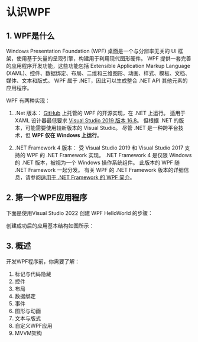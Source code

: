 # 认识WPF

## 1. WPF是什么
 Windows Presentation Foundation (WPF) 桌面是一个与分辨率无关的 UI 框架，使用基于矢量的呈现引擎，构建用于利用现代图形硬件。 WPF 提供一套完善的应用程序开发功能，这些功能包括 Extensible Application Markup Language (XAML)、控件、数据绑定、布局、二维和三维图形、动画、样式、模板、文档、媒体、文本和版式。 WPF 属于 .NET，因此可以生成整合 .NET API 其他元素的应用程序。
 
WPF 有两种实现：

1. .Net 版本：
    [GitHub](https://github.com/dotnet/wpf) 上托管的 WPF 的开源实现，在 .NET 上运行。 适用于 XAML 设计器最低要求 [Visual Studio 2019 版本 16.8](https://visualstudio.microsoft.com/downloads/?utm_medium=microsoft&utm_source=learn.microsoft.com&utm_campaign=inline+link&utm_content=download+vs2019+desktopguide+wpf)。 但根据 .NET 的版本，可能需要使用较新版本的 Visual Studio。
    尽管 .NET 是一种跨平台技术，但 **WPF 仅在 Windows 上运行**。
    
2. .NET Framework 4 版本：
    受 Visual Studio 2019 和 Visual Studio 2017 支持的 WPF 的 .NET Framework 实现。
    .NET Framework 4 是仅限 Windows 的 .NET 版本，被视为一个 Windows 操作系统组件。 此版本的 WPF 随 .NET Framework 一起分发。 有关 WPF 的 .NET Framework 版本的详细信息，请参阅[适用于 .NET Framework 的 WPF 简介](https://learn.microsoft.com/zh-cn/dotnet/desktop/wpf/introduction-to-wpf?view=netframeworkdesktop-4.8&preserve-view=true)。

## 2. 第一个WPF应用程序
下面是使用Visual Studio 2022 创建 WPF HelloWorld 的步骤：

创建成功后的应用基本结构如图所示：

## 3. 概述
开发WPF程序前，你需要了解：
1. 标记与代码隐藏
2. 控件
3. 布局
4. 数据绑定
5. 事件
6. 图形与动画
7. 文本与版式
8. 自定义WPF应用
9. MVVM架构
